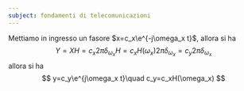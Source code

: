 ```yaml
---
subject: fondamenti di telecomunicazioni
---
```

Mettiamo in ingresso un fasore $x=c_x\e^{-j\omega_x t}$, allora si ha
$$
Y=XH=c_x2\pi\delta_{\omega_x}H=c_xH(\omega_x)2\pi\delta_{\omega_x}=c_y2\pi\delta_{\omega_x}
$$
allora si ha
$$
y=c_y\e^{j\omega_x t}\quad c_y=c_xH(\omega_x)
$$